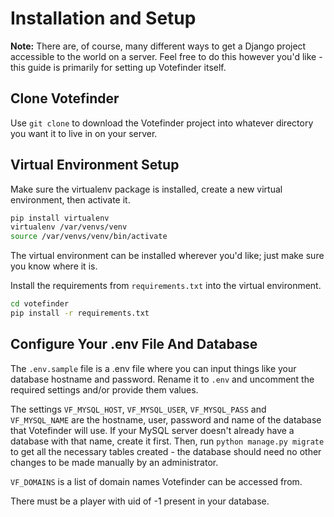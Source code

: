 # Installation and Setup

**Note:** There are, of course, many different ways to get a Django project accessible to the world on a server. Feel free to do this however you'd like - this guide is primarily for setting up Votefinder itself. 

## Clone Votefinder

Use `git clone` to download the Votefinder project into whatever directory you want it to live in on your server.

## Virtual Environment Setup

Make sure the virtualenv package is installed, create a new virtual environment, then activate it.

```bash
pip install virtualenv
virtualenv /var/venvs/venv
source /var/venvs/venv/bin/activate
```

The virtual environment can be installed wherever you'd like; just make sure you know where it is.

Install the requirements from `requirements.txt` into the virtual environment.

```bash
cd votefinder
pip install -r requirements.txt
```

## Configure Your .env File And Database

The `.env.sample` file is a .env file where you can input things like your database hostname and password. Rename it to `.env` and uncomment the required settings and/or provide them values.

The settings `VF_MYSQL_HOST`, `VF_MYSQL_USER`, `VF_MYSQL_PASS` and `VF_MYSQL_NAME` are the hostname, user, password and name of the database that Votefinder will use. If your MySQL server doesn't already have a database with that name, create it first. Then, run `python manage.py migrate` to get all the necessary tables created - the database should need no other changes to be made manually by an administrator.

`VF_DOMAINS` is a list of domain names Votefinder can be accessed from.

There must be a player with uid of -1 present in your database.
